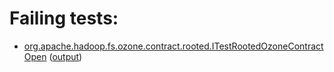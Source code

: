 # Failing tests: 

 * [org.apache.hadoop.fs.ozone.contract.rooted.ITestRootedOzoneContractOpen](hadoop-ozone/integration-test/org.apache.hadoop.fs.ozone.contract.rooted.ITestRootedOzoneContractOpen.txt) ([output](hadoop-ozone/integration-test/org.apache.hadoop.fs.ozone.contract.rooted.ITestRootedOzoneContractOpen-output.txt))
